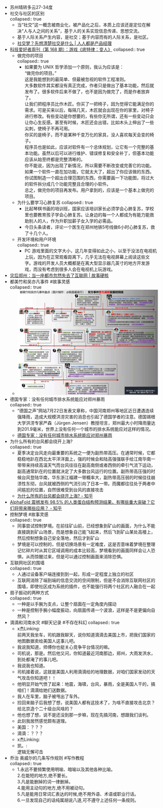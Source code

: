 - 苏州晴转多云27-34度
- 社交与社区的区别  
  collapsed:: true
	- 当“社交”这一概念被商业化，被产品化之后，本质上应该还是定位在解决“人与人之间的关系”，基于人的关系实现信息传递、思想交流。
	- 基于人际关系产生内容，是社交；基于内容而有的人际关系，是社区。
	- [社交梦？先想清楚社交是什么 | 人人都是产品经理](https://www.woshipm.com/it/2856315.html)
- [科技爱好者周刊（第 168 期）：游戏《底特律：变人》](https://mp.weixin.qq.com/s/PsrtZyyI12fheTfBzaZsbQ)
  collapsed:: true
	- 做完你的项目  
	  collapsed:: true
		- 如果要为 UNIX 哲学添加一个原则，我认为应该是：  
		  “做完你的项目。”  
		  这是我能想到的最简单、但最被忽视的软件工程准则。  
		  大多数软件其实都没有真正完成，作者只是做出了基本功能，然后就发布了。很多软件后来不做了，也不是因为做完了，而是作者放弃了。  
		  让我们把程序员比作木匠。你买了一把椅子，因为觉得它能满足你的需求。可是买来以后，每隔几天，木匠就会出现在你的家里，对椅子进行修改。有些变动是你想要的，有些你无所谓，还有一些变动只会让你心生反感。甚至有时候，木匠还会出错，比如木头上伸出了一些尖刺，使椅子不再可用。  
		  你买的是椅子，而不是某种千变万化的家具，没人喜欢每天会变的椅子。  
		  程序员也是如此，应该对软件有一个总体规划，让它有一个完整的基本功能。虽然以后可以进行维护、错误修复和安全补丁，但基本功能应该从始至终都是完整清晰的。  
		  你不能说，因为出现了新情况，所以需要不断改变或完善它的功能。如果一个软件一直在加功能，它就太大了，超出了你应该做的东西。你试图制造一个超出合理范围的东西，你需要画一下功能图，将过大的软件拆分成几个功能完整且合理的小软件。  
		  总之，做完你的项目再发布。用户拿到的，应该是一个基本上做完的项目。
	- 为什么要学习心肺复苏
	  collapsed:: true
		- 比起琴棋书画的培训班，国家应该培训家长必须学会心肺复苏，学校里也要教育孩子学会心肺复苏。让身边的每一个人都成为有能力能救助别人的人，作为升职加薪子女入学的必需品。
		- 今日头条读者，评论一个医生在郑州地铁5号线做6小时心肺复苏，救了十几个人。
	- 开发环境和用户环境  
	  collapsed:: true
		- PC 游戏里面的文字大小，这几年变得如此之小，以至于没法在电视机上玩，因为在正常观看距离下，几乎无法在电视屏幕上阅读这些文字。游戏的开发人员大概都是在离大型显示器几英寸的地方开发游戏，而没有考虑到很多人会在电视机上玩游戏。
- [灾后郑州：当一座都市忽然失去了互联网 | 故事硬核](https://mp.weixin.qq.com/s/ZE2cOdHTi-Kn0N04FMOcMw)
- 都美竹和吴亦凡事件 #故事灵感  
  collapsed:: true
	- ![image.png](../assets/image_1661985853228_0.png)
- 德国专家：没有任何城市排水系统能应对郑州暴雨  
  collapsed:: true
	- “德国之声”网站7月22日发表文章称，中国河南郑州等地区近日遭遇连续强降雨，造成大规模洪涝灾害的消息也引起了德国学者的注意。德国锡根大学洪涝专家严森（Jürgen Jensen）教授坦言，郑州最大小时降雨量达到201.9毫米，世界上没有任何一个城市的排水系统能应对这样的情况。
	- [德国专家：没有任何城市排水系统能应对郑州暴雨](https://mp.weixin.qq.com/s/f3rRL8IyxvdBcl9TUfnx3w)
- 为什么所有的台风都会绕开上海?  
  collapsed:: true
	- 夏季决定台风走向最重要的系统之一便为副热带高压。在通常时候，它都稳稳地趴在西北太平洋洋面上，强的时候会和陆高强强联手给江南华南一带带来持续高温天气<!-- -->而台风往往在副高南侧或者西侧的牵引气流下运动，副高通常趴在的位置就决定了大多数台风运行的位置。副热带高压强的时候台风登陆华南，华东浙江福建一带概率大，副热带高压弱的时候往往崩溃性东彻，台风就被西侧的气流引向了日本一带。而魔都往往处于两者中间尴尬的位置，自然很难受到台风的直接攻击
	- [为什么所有的台风都会绕开上海? - 知乎](https://www.zhihu.com/question/36202824/answer/138380875)
- [AlphaFold 震撼发布 98.5% 的人类蛋白结构预测结果，有哪些重大突破？它们将带来哪些应用？ - 知乎](https://www.zhihu.com/question/474094187)
- 控制梦境 #故事灵感  
  collapsed:: true
	- 同事尝试控制梦境。在前往矿山前，已经想象到矿山的画面，为什么不能直接跳到矿山场景，而是想象自己能飞起来，然后飞到矿山某处高楼上，然后控制想象自己安全落地，然后才到矿山
	- 梦境是可以控制的，但是切换场景有一定难度，这是否意味着梦境在整理记忆碎片时从其它区域调用的成本比较高，梦境看到的画面同样会让人恐惧，从而惊醒过来，但是可以通过控制画面来消除恐惧。
- 互联网社区的围墙  
  collapsed:: true
	- 人通过设备客户端连接到到一起，形成一定程度上独立的社区
	- 互联网消除了端到端的信息交流的空间限制，但是不会消除互联网社区的围墙，即使社区成为系统的插件，也不能强行将两个社区的人融合在一起
- 扇子振动的两种方式  
  collapsed:: true
	- 一种是以手腕为支点，让整个扇面在一定角度内摆动
	- 一种是控制手腕小幅度振动，向扇面传递一个波浪，这样是不是更偏向自然风？
- 滴滴和河南水灾 #聊天记录 #不存在科幻
  collapsed:: true
	- x杰Linking:  
	  前两天我坐车，司机跟我聊天，说你知道滴滴去美国上市，把我们国家的地图数据卖给美国人这事儿吧。
	- 我说我知道，师傅你也挺关心竞争平台情况的嘛。
	- 司机说，那是。然后他又问，你知道最近河南那边，郑州，大雨发洪水，到处都淹了的事儿吧。
	- 我说我也知道。
	- 司机接着说，这就是美国人利用滴滴给的地理数据，对咱们国家发动的天气攻击你知道吧！！
	- 他明显开始气愤了起来：地震，海啸，台风，暴雨，全是美国人干的，搞咱们！滴滴给她们送数据。
	- 我人在车里，脑子被甩出了车外。
	- 捡回来脑子后我想了想，说美国人都有这技术了，为啥不直接攻击北京？给北京造个二十级台风啥的？
	- 他也想了想，说不是还没到那一步嘛，现在先搞河南，想跟我们谈判。
	- 此刻我居然感觉颇有道理。
	- 美国：？？？
	- 滴滴：？？？
	- x杰Linking:
	- 凯。:  
	  逻辑无懈可击
- 乔治 奥威尔的几条写作规则 #写作教程  
  collapsed:: true
	- 1.永远不要频繁使用明喻、暗喻以及其他各种比喻。  
	  2.在能短的地方,绝不要长。  
	  3.凡是能删掉的词一律删掉。  
	  4.能用主动句的地方,绝不用被动句。  
	  5.凡是能用日常词汇表达的时候,绝不用外语、术语或职业行话。  
	  6.一旦发现自己的话纯属胡说八道,可不遵守上述任何一条规则。